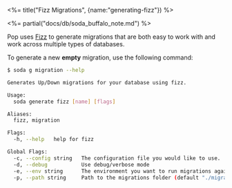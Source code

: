 <%= title("Fizz Migrations", {name:"generating-fizz"}) %>

<%= partial("docs/db/soda_buffalo_note.md") %>

Pop uses [Fizz](https://github.com/gobuffalo/pop/blob/master/fizz%2FREADME.md) to generate migrations that are both easy to work with and work across multiple types of databases.

To generate a new **empty** migration, use the following command:

```bash
$ soda g migration --help

Generates Up/Down migrations for your database using fizz.

Usage:
  soda generate fizz [name] [flags]

Aliases:
  fizz, migration

Flags:
  -h, --help   help for fizz

Global Flags:
  -c, --config string   The configuration file you would like to use.
  -d, --debug           Use debug/verbose mode
  -e, --env string      The environment you want to run migrations against. Will use $GO_ENV if set. (default "development")
  -p, --path string     Path to the migrations folder (default "./migrations")
```
 